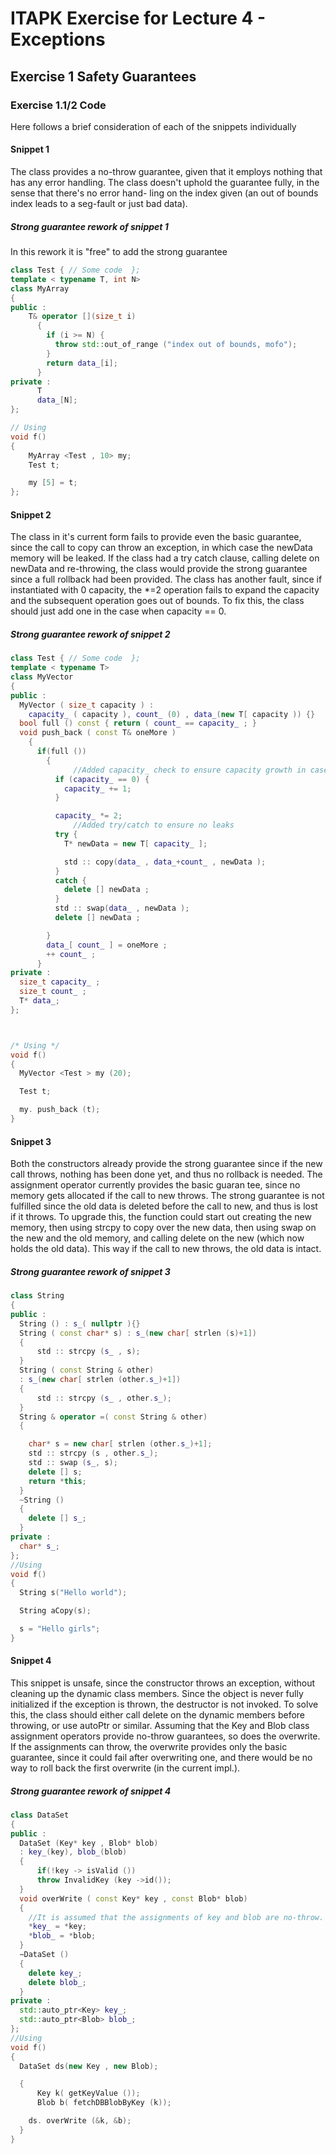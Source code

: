 ITAPK Exercise for Lecture 4 - Exceptions
=========================================

Exercise 1 Safety Guarantees
----------------------------
### Exercise 1.1/2 Code
Here follows a brief consideration of each of the snippets individually

#### Snippet 1
The class provides a no-throw guarantee, given that it employs
nothing that has any error handling. The class doesn't uphold
the guarantee fully, in the sense that there's no error hand-
ling on the index given (an out of bounds index leads to a
seg-fault or just bad data).

##### Strong guarantee rework of snippet 1
In this rework it is "free" to add the strong guarantee
```c++
class Test { // Some code  };
template < typename T, int N>
class MyArray
{
public :
    T& operator [](size_t i)
      {
        if (i >= N) {
          throw std::out_of_range ("index out of bounds, mofo");
        }
        return data_[i];
      }
private :
      T
      data_[N];
};

// Using
void f()
{
    MyArray <Test , 10> my;
    Test t;

    my [5] = t;
};
```

#### Snippet 2
The class in it's current form fails to provide even the basic
guarantee, since the call to copy can throw an exception, in
which case the newData memory will be leaked. If the class had
a try catch clause, calling delete on newData and re-throwing,
the class would provide the strong guarantee since a full
rollback had been provided.
The class has another fault, since if instantiated with 0
capacity, the \*=2 operation fails to expand the capacity and
the subsequent operation goes out of bounds. To fix this, the
class should just add one in the case when capacity == 0.

##### Strong guarantee rework of snippet 2


```c++
class Test { // Some code  };
template < typename T>
class MyVector
{
public :
  MyVector ( size_t capacity ) :
    capacity_ ( capacity ), count_ (0) , data_(new T[ capacity )) {}
  bool full () const { return ( count_ == capacity_ ; }
  void push_back ( const T& oneMore )
    {
      if(full ())
        {
              //Added capacity_ check to ensure capacity growth in case of an empty container
          if (capacity_ == 0) {
            capacity_ += 1;
          }

          capacity_ *= 2;
              //Added try/catch to ensure no leaks
          try {
            T* newData = new T[ capacity_ ];

            std :: copy(data_ , data_+count_ , newData );
          }
          catch {
            delete [] newData ;
          }
          std :: swap(data_ , newData );
          delete [] newData ;

        }
        data_[ count_ ] = oneMore ;
        ++ count_ ;
      }
private :
  size_t capacity_ ;
  size_t count_ ;
  T* data_;
};



/* Using */
void f()
{
  MyVector <Test > my (20);

  Test t;

  my. push_back (t);
}
```

#### Snippet 3
Both the constructors already provide the strong guarantee
since if the new call throws, nothing has been done yet, and
thus no rollback is needed.
The assignment operator currently provides the basic guaran
tee, since no memory gets allocated if the call to new
throws. The strong guarantee is not fulfilled since the old
data is deleted before the call to new, and thus is lost if
it throws. To upgrade this, the function could start out
creating the new memory, then using strcpy to copy over the
new data, then using swap on the new and the old memory, and
calling delete on the new (which now holds the old data).
This way if the call to new throws, the old data is intact.

##### Strong guarantee rework of snippet 3

```c++
class String
{
public :
  String () : s_( nullptr ){}
  String ( const char* s) : s_(new char[ strlen (s)+1])
  {
      std :: strcpy (s_ , s);
  }
  String ( const String & other)
  : s_(new char[ strlen (other.s_)+1])
  {
      std :: strcpy (s_ , other.s_);
  }
  String & operator =( const String & other)
  {

    char* s = new char[ strlen (other.s_)+1];
    std :: strcpy (s , other.s_);
    std :: swap (s_, s);
    delete [] s;
    return *this;
  }
  ~String ()
  {
    delete [] s_;
  }
private :
  char* s_;
};
//Using
void f()
{
  String s("Hello world");

  String aCopy(s);

  s = "Hello girls";
}
```

#### Snippet 4
This snippet is unsafe, since the constructor throws an
exception, without cleaning up the dynamic class members.
Since the object is never fully initialized if the exception
is thrown, the destructor is not invoked. To solve this, the
class should either call delete on the dynamic members
before throwing, or use autoPtr or similar.
Assuming that the Key and Blob class assignment operators
provide no-throw guarantees, so does the overwrite. If the
assignments can throw, the overwrite provides only the basic
guarantee, since it could fail after overwriting one, and
there would be no way to roll back the first overwrite (in
the current impl.).

##### Strong guarantee rework of snippet 4

```c++
class DataSet
{
public :
  DataSet (Key* key , Blob* blob)
  : key_(key), blob_(blob)
  {
      if(!key -> isValid ())
      throw InvalidKey (key ->id());
  }
  void overWrite ( const Key* key , const Blob* blob)
  {
    //It is assumed that the assignments of key and blob are no-throw.
    *key_ = *key;
    *blob_ = *blob;
  }
  ∼DataSet ()
  {
    delete key_;
    delete blob_;
  }
private :
  std::auto_ptr<Key> key_;
  std::auto_ptr<Blob> blob_;
};
//Using
void f()
{
  DataSet ds(new Key , new Blob);

  {
      Key k( getKeyValue ());
      Blob b( fetchDBBlobByKey (k));

    ds. overWrite (&k, &b);
  }
}
```
